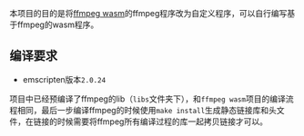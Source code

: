 本项目的目的是将[ffmpeg wasm](https://github.com/ffmpegwasm/ffmpeg.wasm-core)的ffmpeg程序改为自定义程序，可以自行编写基于ffmpeg的wasm程序。

## 编译要求
- emscripten版本`2.0.24`

项目中已经预编译了ffmpeg的lib（`libs`文件夹下），和`ffmpeg wasm`项目的编译流程相同，最后一步编译ffmpeg的时候使用`make install`生成静态链接库和头文件，在链接的时候需要将ffmpeg所有编译过程的库一起拷贝链接才可以。